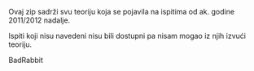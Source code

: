 ﻿Ovaj zip sadrži svu teoriju koja se pojavila na ispitima od ak. godine 2011/2012 nadalje.

Ispiti koji nisu navedeni nisu bili dostupni pa nisam mogao iz njih izvući teoriju.


BadRabbit